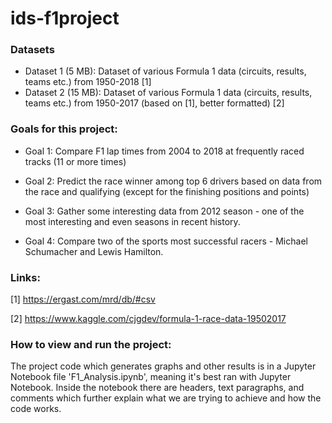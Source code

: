 # ids-f1project

### Datasets
 - Dataset 1 (5 MB): Dataset of various Formula 1 data (circuits, results, teams etc.)  from 1950-2018 [1]
 - Dataset 2 (15 MB): Dataset of various Formula 1 data (circuits, results, teams etc.)  from 1950-2017 (based on [1], better formatted) [2]


 ### Goals for this project:
 - Goal 1: Compare F1 lap times from 2004 to 2018 at frequently raced tracks (11 or more times)
 
 - Goal 2: Predict the race winner among top 6 drivers based on data from the race and qualifying (except for the finishing positions and points)
 
 - Goal 3: Gather some interesting data from 2012 season - one of the most interesting and even seasons in recent history.

 - Goal 4: Compare two of the sports most successful racers - Michael Schumacher and Lewis Hamilton.


### Links:

[1] https://ergast.com/mrd/db/#csv  

[2] https://www.kaggle.com/cjgdev/formula-1-race-data-19502017

### How to view and run the project:
The project code which generates graphs and other results is in a Jupyter Notebook file 'F1_Analysis.ipynb', meaning it's best ran with Jupyter Notebook. Inside the notebook there are headers, text paragraphs, and comments which further explain what we are trying to achieve and how the code works.
